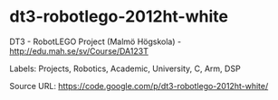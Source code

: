 # dt3-robotlego-2012ht-white
DT3 - RobotLEGO Project (Malmö Högskola) - http://edu.mah.se/sv/Course/DA123T

Labels: Projects, Robotics, Academic, University, C, Arm, DSP

Source URL: https://code.google.com/p/dt3-robotlego-2012ht-white/
